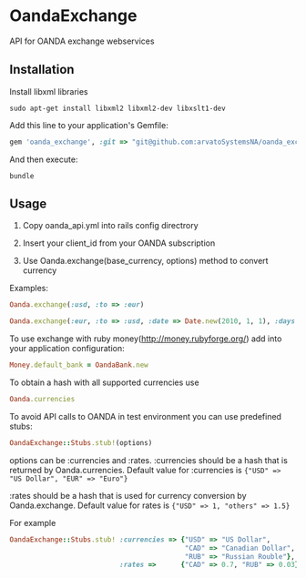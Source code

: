 # OandaExchange

API for OANDA exchange webservices

## Installation

Install libxml libraries

```shell
sudo apt-get install libxml2 libxml2-dev libxslt1-dev
```

Add this line to your application's Gemfile:

```ruby
gem 'oanda_exchange', :git => "git@github.com:arvatoSystemsNA/oanda_exchange.git"
```

And then execute:

```shell
bundle
```

## Usage

1. Copy oanda_api.yml into rails config directrory

2. Insert your client_id from your OANDA subscription

3. Use Oanda.exchange(base_currency, options) method to convert currency

Examples:

```ruby
Oanda.exchange(:usd, :to => :eur)
```

```ruby
Oanda.exchange(:eur, :to => :usd, :date => Date.new(2010, 1, 1), :days => 14, :amount => 200, :interbank => 2)
```

To use exchange with ruby money(http://money.rubyforge.org/) add into your application configuration:

```ruby
Money.default_bank = OandaBank.new
```

To obtain a hash with all supported currencies use

```ruby
Oanda.currencies
```

To avoid API calls to OANDA in test environment you can use predefined stubs:

```ruby
OandaExchange::Stubs.stub!(options)
```

options can be :currencies and :rates.
:currencies should be a hash that is returned by Oanda.currencies.
Default value for :currencies is `{"USD" => "US Dollar", "EUR" => "Euro"}`

:rates      should be a hash that is used for currency conversion by Oanda.exchange.
Default value for rates is `{"USD" => 1, "others" => 1.5}`

For example

```ruby
OandaExchange::Stubs.stub! :currencies => {"USD" => "US Dollar",
                                           "CAD" => "Canadian Dollar",
                                           "RUB" => "Russian Rouble"},
                           :rates =>      {"CAD" => 0.7, "RUB" => 0.03}
```